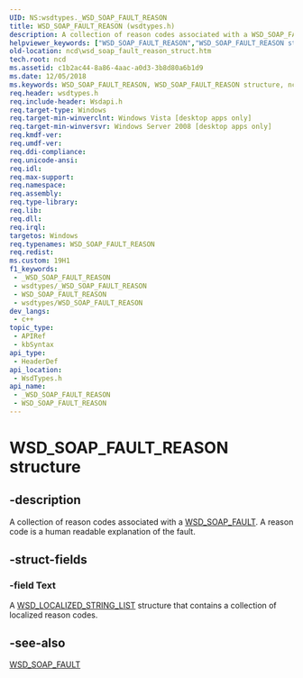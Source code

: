 ```yaml
---
UID: NS:wsdtypes._WSD_SOAP_FAULT_REASON
title: WSD_SOAP_FAULT_REASON (wsdtypes.h)
description: A collection of reason codes associated with a WSD_SOAP_FAULT.
helpviewer_keywords: ["WSD_SOAP_FAULT_REASON","WSD_SOAP_FAULT_REASON structure","ncd.wsd_soap_fault_reason_struct","wsdtypes/WSD_SOAP_FAULT_REASON"]
old-location: ncd\wsd_soap_fault_reason_struct.htm
tech.root: ncd
ms.assetid: c1b2ac44-8a86-4aac-a0d3-3b8d80a6b1d9
ms.date: 12/05/2018
ms.keywords: WSD_SOAP_FAULT_REASON, WSD_SOAP_FAULT_REASON structure, ncd.wsd_soap_fault_reason_struct, wsdtypes/WSD_SOAP_FAULT_REASON
req.header: wsdtypes.h
req.include-header: Wsdapi.h
req.target-type: Windows
req.target-min-winverclnt: Windows Vista [desktop apps only]
req.target-min-winversvr: Windows Server 2008 [desktop apps only]
req.kmdf-ver: 
req.umdf-ver: 
req.ddi-compliance: 
req.unicode-ansi: 
req.idl: 
req.max-support: 
req.namespace: 
req.assembly: 
req.type-library: 
req.lib: 
req.dll: 
req.irql: 
targetos: Windows
req.typenames: WSD_SOAP_FAULT_REASON
req.redist: 
ms.custom: 19H1
f1_keywords:
 - _WSD_SOAP_FAULT_REASON
 - wsdtypes/_WSD_SOAP_FAULT_REASON
 - WSD_SOAP_FAULT_REASON
 - wsdtypes/WSD_SOAP_FAULT_REASON
dev_langs:
 - c++
topic_type:
 - APIRef
 - kbSyntax
api_type:
 - HeaderDef
api_location:
 - WsdTypes.h
api_name:
 - _WSD_SOAP_FAULT_REASON
 - WSD_SOAP_FAULT_REASON
---
```


# WSD_SOAP_FAULT_REASON structure


## -description

A collection of reason codes associated with a  <a href="/windows/desktop/api/wsdtypes/ns-wsdtypes-wsd_soap_fault">WSD_SOAP_FAULT</a>. A reason code is a human readable explanation of the fault.

## -struct-fields

### -field Text

A <a href="/windows/desktop/api/wsdtypes/ns-wsdtypes-wsd_localized_string_list">WSD_LOCALIZED_STRING_LIST</a> structure that contains a collection of localized reason codes.

## -see-also

<a href="/windows/desktop/api/wsdtypes/ns-wsdtypes-wsd_soap_fault">WSD_SOAP_FAULT</a>

